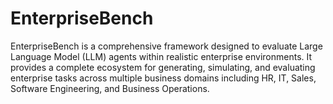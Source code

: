 # EnterpriseBench
EnterpriseBench is a comprehensive framework designed to evaluate Large Language Model (LLM) agents within realistic enterprise environments. It provides a complete ecosystem for generating, simulating, and evaluating enterprise tasks across multiple business domains including HR, IT, Sales, Software Engineering, and Business Operations.
